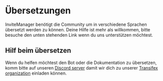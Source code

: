 # Übersetzungen

InviteManager benötigt die Community um in verschiedene Sprachen übersetzt werden zu können. Deine Hilfe ist mehr als willkommen, bitte besuche den unten stehenden Link wenn du uns unterstützen möchtest.

## Hilf beim übersetzen

Wenn du helfen möchtest den Bot oder die Dokumentation zu übersetzen, komm bitte auf unseren [Discord server](https://discord.gg/kQQmfNCTzm) damit wir dich zu unserer [Transifex organization](https://www.transifex.com/invitemanager-1/invitemanager_bot/) einladen können.
